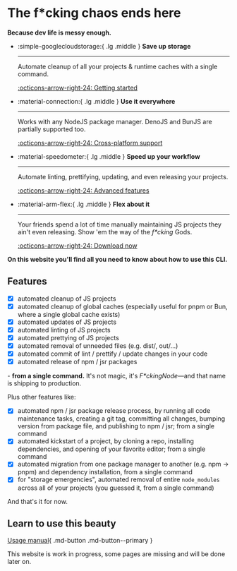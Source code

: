 <!-- ---
hide:
  - navigation
--- -->

# The f*cking chaos ends here

**Because dev life is messy enough.**

<!-- markdownlint-disable md033 -->

<div class="grid cards" markdown>

- :simple-googlecloudstorage:{ .lg .middle } **Save up storage**

  ---

  Automate cleanup of all your projects & runtime caches with a single command.

  [:octicons-arrow-right-24: Getting started](manual/usage.md#the-clean-command)

- :material-connection:{ .lg .middle } **Use it everywhere**

  ---

  Works with any NodeJS package manager. DenoJS and BunJS are partially supported too.

  [:octicons-arrow-right-24: Cross-platform support](manual/cross-runtime.md)

- :material-speedometer:{ .lg .middle } **Speed up your workflow**

  ---

  Automate linting, prettifying, updating, and even releasing your projects.

  [:octicons-arrow-right-24: Advanced features](manual/index.md#fckingnode-full-manual)

- :material-arm-flex:{ .lg .middle } **Flex about it**

  ---

  Your friends spend a lot of time manually maintaining JS projects they ain't even releasing. Show 'em the way of the _f*cking_ Gods.

  [:octicons-arrow-right-24: Download now](https://github.com/ZakaHaceCosas/FuckingNode/releases/latest)

</div>

**On this website you'll find all you need to know about how to use this CLI.**

## Features

- [x] automated cleanup of JS projects
- [x] automated cleanup of global caches (especially useful for pnpm or Bun, where a single global cache exists)
- [x] automated updates of JS projects
- [x] automated linting of JS projects
- [x] automated prettying of JS projects
- [x] automated removal of unneeded files (e.g. dist/, out/...)
- [x] automated commit of lint / prettify / update changes in your code
- [x] automated release of npm / jsr packages

\- **from a single command.** It's not magic, it's _F\*ckingNode_—and that name is shipping to production.

Plus other features like:

- [x] automated npm / jsr package release process, by running all code maintenance tasks, creating a git tag, committing all changes, bumping version from package file, and publishing to npm / jsr; from a single command
- [x] automated kickstart of a project, by cloning a repo, installing dependencies, and opening of your favorite editor; from a single command
- [x] automated migration from one package manager to another (e.g. npm -> pnpm) and dependency installation, from a single command
- [x] for "storage emergencies", automated removal of entire `node_modules` across all of your projects (you guessed it, from a single command)

And that's it for now.

## Learn to use this beauty

[Usage manual](manual/index.md){ .md-button .md-button--primary }

This website is work in progress, some pages are missing and will be done later on.
